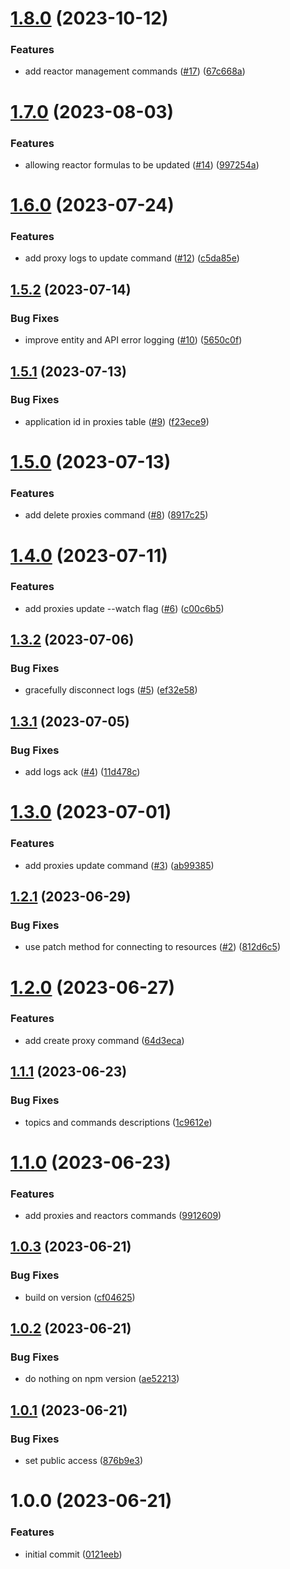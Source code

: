 # [1.8.0](https://github.com/Basis-Theory-Labs/basistheory-cli/compare/v1.7.0...v1.8.0) (2023-10-12)


### Features

* add reactor management commands ([#17](https://github.com/Basis-Theory-Labs/basistheory-cli/issues/17)) ([67c668a](https://github.com/Basis-Theory-Labs/basistheory-cli/commit/67c668a1ab776c899fdf2bb9e8775b1923d203f9))

# [1.7.0](https://github.com/Basis-Theory-Labs/basistheory-cli/compare/v1.6.0...v1.7.0) (2023-08-03)


### Features

* allowing reactor formulas to be updated ([#14](https://github.com/Basis-Theory-Labs/basistheory-cli/issues/14)) ([997254a](https://github.com/Basis-Theory-Labs/basistheory-cli/commit/997254a1ff21f653acc49b9d569ccfcfe570ad7f))

# [1.6.0](https://github.com/Basis-Theory-Labs/basistheory-cli/compare/v1.5.2...v1.6.0) (2023-07-24)


### Features

* add proxy logs to update command ([#12](https://github.com/Basis-Theory-Labs/basistheory-cli/issues/12)) ([c5da85e](https://github.com/Basis-Theory-Labs/basistheory-cli/commit/c5da85e661556f652360c1db94c7f69d9b8a2a36))

## [1.5.2](https://github.com/Basis-Theory-Labs/basistheory-cli/compare/v1.5.1...v1.5.2) (2023-07-14)


### Bug Fixes

* improve entity and API error logging ([#10](https://github.com/Basis-Theory-Labs/basistheory-cli/issues/10)) ([5650c0f](https://github.com/Basis-Theory-Labs/basistheory-cli/commit/5650c0f740ad785083e432c076aa34bd965f5da3))

## [1.5.1](https://github.com/Basis-Theory-Labs/basistheory-cli/compare/v1.5.0...v1.5.1) (2023-07-13)


### Bug Fixes

* application id in proxies table ([#9](https://github.com/Basis-Theory-Labs/basistheory-cli/issues/9)) ([f23ece9](https://github.com/Basis-Theory-Labs/basistheory-cli/commit/f23ece9bab1cf25d1e3c7ad020115271b92f80a7))

# [1.5.0](https://github.com/Basis-Theory-Labs/basistheory-cli/compare/v1.4.0...v1.5.0) (2023-07-13)


### Features

* add delete proxies command ([#8](https://github.com/Basis-Theory-Labs/basistheory-cli/issues/8)) ([8917c25](https://github.com/Basis-Theory-Labs/basistheory-cli/commit/8917c258079a24c837c4de52eea8b54e8416c38f))

# [1.4.0](https://github.com/Basis-Theory-Labs/basistheory-cli/compare/v1.3.2...v1.4.0) (2023-07-11)


### Features

* add proxies update --watch flag ([#6](https://github.com/Basis-Theory-Labs/basistheory-cli/issues/6)) ([c00c6b5](https://github.com/Basis-Theory-Labs/basistheory-cli/commit/c00c6b589e926ab01507331b5f08f5f51ae21a86))

## [1.3.2](https://github.com/Basis-Theory-Labs/basistheory-cli/compare/v1.3.1...v1.3.2) (2023-07-06)


### Bug Fixes

* gracefully disconnect logs ([#5](https://github.com/Basis-Theory-Labs/basistheory-cli/issues/5)) ([ef32e58](https://github.com/Basis-Theory-Labs/basistheory-cli/commit/ef32e58c9abf45b8972e5d7356af15f747eb85c8))

## [1.3.1](https://github.com/Basis-Theory-Labs/basistheory-cli/compare/v1.3.0...v1.3.1) (2023-07-05)


### Bug Fixes

* add logs ack ([#4](https://github.com/Basis-Theory-Labs/basistheory-cli/issues/4)) ([11d478c](https://github.com/Basis-Theory-Labs/basistheory-cli/commit/11d478c0055ee0dad7152974eb6bca196335d632))

# [1.3.0](https://github.com/Basis-Theory-Labs/basistheory-cli/compare/v1.2.1...v1.3.0) (2023-07-01)


### Features

* add proxies update command ([#3](https://github.com/Basis-Theory-Labs/basistheory-cli/issues/3)) ([ab99385](https://github.com/Basis-Theory-Labs/basistheory-cli/commit/ab99385c064cbcb50a097682a54839f35a6a65c6))

## [1.2.1](https://github.com/Basis-Theory-Labs/basistheory-cli/compare/v1.2.0...v1.2.1) (2023-06-29)


### Bug Fixes

* use patch method for connecting to resources ([#2](https://github.com/Basis-Theory-Labs/basistheory-cli/issues/2)) ([812d6c5](https://github.com/Basis-Theory-Labs/basistheory-cli/commit/812d6c54c61911e80f86a7a688b35f572af817e2))

# [1.2.0](https://github.com/Basis-Theory-Labs/basistheory-cli/compare/v1.1.1...v1.2.0) (2023-06-27)


### Features

* add create proxy command ([64d3eca](https://github.com/Basis-Theory-Labs/basistheory-cli/commit/64d3eca4be2ed5ed6f9b911801bf26926efcde30))

## [1.1.1](https://github.com/Basis-Theory-Labs/basistheory-cli/compare/v1.1.0...v1.1.1) (2023-06-23)


### Bug Fixes

* topics and commands descriptions ([1c9612e](https://github.com/Basis-Theory-Labs/basistheory-cli/commit/1c9612ef15d89f9d28d51f17e597c651b07aee8f))

# [1.1.0](https://github.com/Basis-Theory-Labs/basistheory-cli/compare/v1.0.3...v1.1.0) (2023-06-23)


### Features

* add proxies and reactors commands ([9912609](https://github.com/Basis-Theory-Labs/basistheory-cli/commit/9912609f7367140a1ba93f56cd7f6a59e01f956f))

## [1.0.3](https://github.com/Basis-Theory-Labs/basistheory-cli/compare/v1.0.2...v1.0.3) (2023-06-21)


### Bug Fixes

* build on version ([cf04625](https://github.com/Basis-Theory-Labs/basistheory-cli/commit/cf04625234f318db1508af97457773a3b0c8542e))

## [1.0.2](https://github.com/Basis-Theory-Labs/basistheory-cli/compare/v1.0.1...v1.0.2) (2023-06-21)


### Bug Fixes

* do nothing on npm version ([ae52213](https://github.com/Basis-Theory-Labs/basistheory-cli/commit/ae5221378387acd412407cd99405e24c02c7c531))

## [1.0.1](https://github.com/Basis-Theory-Labs/basistheory-cli/compare/v1.0.0...v1.0.1) (2023-06-21)


### Bug Fixes

* set public access ([876b9e3](https://github.com/Basis-Theory-Labs/basistheory-cli/commit/876b9e3381230777ef32cda7a9fc354b12cc5a99))

# 1.0.0 (2023-06-21)


### Features

* initial commit ([0121eeb](https://github.com/Basis-Theory-Labs/basistheory-cli/commit/0121eebec5d48db1aa6f1baa9ef7c9b944554d70))
